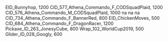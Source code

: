 EID_Bunnyhop, 1200
CID_577_Athena_Commando_F_CODSquadPlaid, 1200
CID_576_Athena_Commando_M_CODSquadPlaid, 1000
na
na
na
CID_734_Athena_Commando_F_BannerRed, 800
EID_ChickenMoves, 500
CID_684_Athena_Commando_F_DragonRacer, 1200
Pickaxe_ID_263_JonesyCube, 800
Wrap_102_WorldCup2019, 500
Glider_ID_028_Googly, 600
